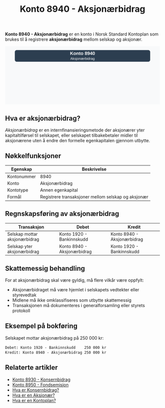 ﻿---
title: "Konto 8940 - Aksjonærbidrag"
seoTitle: "Konto 8940 | Aksjonærbidrag | Kontoplan"
description: "Konto 8940 i norsk kontoplan brukes til å registrere aksjonærbidrag mellom selskap og aksjonær. Lær om bruk, bokføring og skattemessige hensyn."
summary: "Konto 8940 gjelder aksjonærbidrag. Kort om bruk, bokføring og hensyn."
---

**Konto 8940 - Aksjonærbidrag** er en konto i Norsk Standard Kontoplan som brukes til å registrere **aksjonærbidrag** mellom selskap og aksjonær.

![Illustrasjon av konto 8940 aksjonærbidrag](8940-aksjonaerbidrag-image.svg)

## Hva er aksjonærbidrag?

*Aksjonærbidrag* er en internfinansieringsmetode der aksjonærer yter kapitaltilførsel til selskapet, eller selskapet tilbakebetaler midler til aksjonærene uten å endre den formelle egenkapitalen gjennom utbytte.

## Nøkkelfunksjoner

| Egenskap      | Beskrivelse                                            |
|---------------|--------------------------------------------------------|
| Kontonummer   | 8940                                                   |
| Konto         | Aksjonærbidrag                                         |
| Kontotype     | Annen egenkapital                                      |
| Formål        | Registrere transaksjoner mellom selskap og aksjonær     |

## Regnskapsføring av aksjonærbidrag

| Transaksjon                        | Debet                                     | Kredit                                  |
|------------------------------------|-------------------------------------------|-----------------------------------------|
| Selskap mottar aksjonærbidrag      | Konto 1920 - Bankinnskudd                 | Konto 8940 - Aksjonærbidrag             |
| Selskap yter aksjonærbidrag        | Konto 8940 - Aksjonærbidrag               | Konto 1920 - Bankinnskudd               |

## Skattemessig behandling

For at aksjonærbidrag skal være gyldig, må flere vilkår være oppfylt:

* Aksjonærbidraget må være hjemlet i selskapets vedtekter eller styrevedtak
* Midlene må ikke omklassifiseres som utbytte skattemessig
* Transaksjonen må dokumenteres i generalforsamling eller styrets protokoll

## Eksempel på bokføring

Selskapet mottar aksjonærbidrag på 250 000 kr:

```plaintext
Debet: Konto 1920 - Bankinnskudd    250 000 kr
Kredit: Konto 8940 - Aksjonærbidrag 250 000 kr
```

## Relaterte artikler

* [Konto 8930 - Konsernbidrag](/blogs/kontoplan/8930-konsernbidrag "Konto 8930 - Konsernbidrag: Konsernbidrag mellom selskaper i konsern")
* [Konto 8950 - Fondsemisjon](/blogs/kontoplan/8950-fondsemisjon "Konto 8950 - Fondsemisjon: Fondsemisjon i Norsk Standard Kontoplan")
* [Hva er Konsernbidrag?](/blogs/regnskap/hva-er-konsernbidrag "Hva er Konsernbidrag? Komplett Guide til Konsernbidrag i Norge")
* [Hva er en Aksjonær?](/blogs/regnskap/hva-er-en-aksjonaer "Hva er en Aksjonær? En Komplett Guide til rollen som aksjonær i et norsk aksjeselskap")
* [Hva er en Kontoplan?](/blogs/regnskap/hva-er-kontoplan "Hva er en Kontoplan? Komplett Guide til Kontoplaner i Norsk Regnskap")






